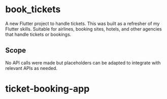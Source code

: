 # book_tickets

A new Flutter project to handle tickets. This was built as a refresher of my Flutter skills. Suitable for airlines, booking sites, hotels, and other agencies that handle tickets or bookings.

## Scope
No API calls were made but placeholders can be adapted to integrate with relevant APIs as needed.
# ticket-booking-app
